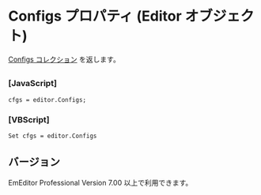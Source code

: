 # Configs プロパティ (Editor オブジェクト)

[Configs コレクション](configs) を返します。

## 

### \[JavaScript\]

```
cfgs = editor.Configs;
```

### \[VBScript\]

```
Set cfgs = editor.Configs
```

## バージョン

EmEditor Professional Version 7.00 以上で利用できます。
